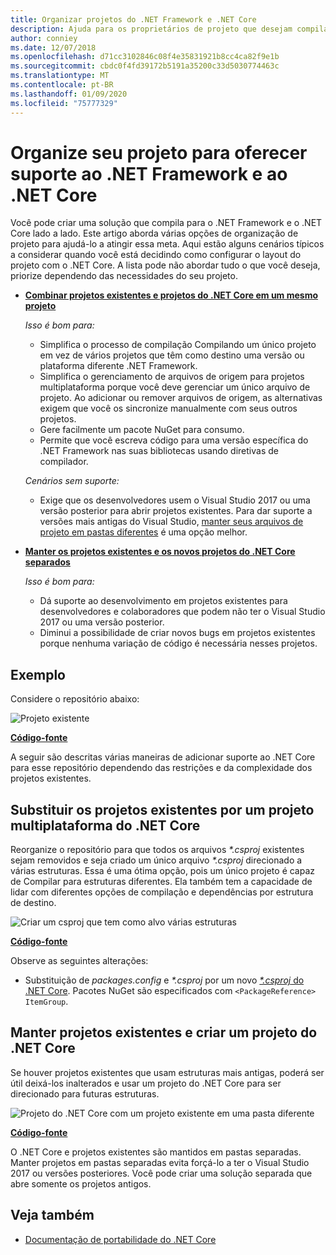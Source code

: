 ```yaml
---
title: Organizar projetos do .NET Framework e .NET Core
description: Ajuda para os proprietários de projeto que desejam compilar sua solução no .NET Framework e .NET Core lado a lado.
author: conniey
ms.date: 12/07/2018
ms.openlocfilehash: d71cc3102846c08f4e35831921b8cc4ca82f9e1b
ms.sourcegitcommit: cbdc0f4fd39172b5191a35200c33d5030774463c
ms.translationtype: MT
ms.contentlocale: pt-BR
ms.lasthandoff: 01/09/2020
ms.locfileid: "75777329"
---
```

# <a name="organize-your-project-to-support-both-net-framework-and-net-core"></a>Organize seu projeto para oferecer suporte ao .NET Framework e ao .NET Core

Você pode criar uma solução que compila para o .NET Framework e o .NET Core lado a lado. Este artigo aborda várias opções de organização de projeto para ajudá-lo a atingir essa meta. Aqui estão alguns cenários típicos a considerar quando você está decidindo como configurar o layout do projeto com o .NET Core. A lista pode não abordar tudo o que você deseja, priorize dependendo das necessidades do seu projeto.

- [**Combinar projetos existentes e projetos do .NET Core em um mesmo projeto**](#replace-existing-projects-with-a-multi-targeted-net-core-project)

  *Isso é bom para:*
  - Simplifica o processo de compilação Compilando um único projeto em vez de vários projetos que têm como destino uma versão ou plataforma diferente .NET Framework.
  - Simplifica o gerenciamento de arquivos de origem para projetos multiplataforma porque você deve gerenciar um único arquivo de projeto. Ao adicionar ou remover arquivos de origem, as alternativas exigem que você os sincronize manualmente com seus outros projetos.
  - Gere facilmente um pacote NuGet para consumo.
  - Permite que você escreva código para uma versão específica do .NET Framework nas suas bibliotecas usando diretivas de compilador.

  *Cenários sem suporte:*
  - Exige que os desenvolvedores usem o Visual Studio 2017 ou uma versão posterior para abrir projetos existentes. Para dar suporte a versões mais antigas do Visual Studio, [manter seus arquivos de projeto em pastas diferentes](#support-vs) é uma opção melhor.

- <a name="support-vs"></a>[**Manter os projetos existentes e os novos projetos do .NET Core separados**](#keep-existing-projects-and-create-a-net-core-project)

  *Isso é bom para:*
  - Dá suporte ao desenvolvimento em projetos existentes para desenvolvedores e colaboradores que podem não ter o Visual Studio 2017 ou uma versão posterior.
  - Diminui a possibilidade de criar novos bugs em projetos existentes porque nenhuma variação de código é necessária nesses projetos.

## <a name="example"></a>Exemplo

Considere o repositório abaixo:

![Projeto existente](./media/project-structure/existing-project-structure.png)

[**Código-fonte**](https://github.com/dotnet/samples/tree/master/framework/libraries/migrate-library/)

A seguir são descritas várias maneiras de adicionar suporte ao .NET Core para esse repositório dependendo das restrições e da complexidade dos projetos existentes.

## <a name="replace-existing-projects-with-a-multi-targeted-net-core-project"></a>Substituir os projetos existentes por um projeto multiplataforma do .NET Core

Reorganize o repositório para que todos os arquivos *\*.csproj* existentes sejam removidos e seja criado um único arquivo *\*.csproj* direcionado a várias estruturas. Essa é uma ótima opção, pois um único projeto é capaz de Compilar para estruturas diferentes. Ela também tem a capacidade de lidar com diferentes opções de compilação e dependências por estrutura de destino.

![Criar um csproj que tem como alvo várias estruturas](./media/project-structure/multi-targeted-project.png)

[**Código-fonte**](https://github.com/dotnet/samples/tree/master/framework/libraries/migrate-library-csproj/)

Observe as seguintes alterações:

- Substituição de *packages.config* e *\*.csproj* por um novo [ *\*.csproj* do .NET Core](https://github.com/dotnet/samples/tree/master/framework/libraries/migrate-library-csproj/src/Car/Car.csproj). Pacotes NuGet são especificados com `<PackageReference> ItemGroup`.

## <a name="keep-existing-projects-and-create-a-net-core-project"></a>Manter projetos existentes e criar um projeto do .NET Core

Se houver projetos existentes que usam estruturas mais antigas, poderá ser útil deixá-los inalterados e usar um projeto do .NET Core para ser direcionado para futuras estruturas.

![Projeto do .NET Core com um projeto existente em uma pasta diferente](./media/project-structure/separate-projects-same-source.png)

[**Código-fonte**](https://github.com/dotnet/samples/tree/master/framework/libraries/migrate-library-csproj-keep-existing/)

O .NET Core e projetos existentes são mantidos em pastas separadas. Manter projetos em pastas separadas evita forçá-lo a ter o Visual Studio 2017 ou versões posteriores. Você pode criar uma solução separada que abre somente os projetos antigos.

## <a name="see-also"></a>Veja também

- [Documentação de portabilidade do .NET Core](index.md)
